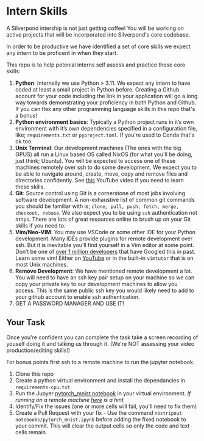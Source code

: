 # Intern Skills

A Silverpond intership is not just getting coffee! You will be working
on active projects that will be incorporated into Silverpond's core codebase.

In order to be productive we have identified a set of core skills we
expect any intern to be proficent in when they start.

This repo is to help potenial interns self assess and practice these
core skills:

  1. **Python**: Internally we use Python > 3.11. We expect any intern to have coded at least a small project in Python before. Creating a Github account for your code including the link in your application will go a long way towards demonstrating your proficiency in both Python and Github. If you can flex any other programming language skills in this repo that's a bonus!
  2. **Python environment basics**: Typically a Python project runs in it’s own environment with it’s own dependencies specified in a configuration file, like; `requirements.txt` or `pyproject.toml`. If you're used to Conda that's ok too.
  3. **Unix Terminal**: Our development machines (The ones with the big GPUS) all run a Linux based OS called NixOS (for what you'll be doing, just think; Ubuntu). You will be expected to access one of these machines remotely over ssh to do some development. We expect you to be able to navigate around, create, move, copy and remove files and directories confidently. See [this](https://www.youtube.com/watch?v=5jIIOkA0NpI&list=PLKp3X-578hN99d7bj6EU-AnGyAE6Fdc6R&index=2) YouTube video if you need to learn these skills.
  4. **Git**: Source control using Git is a cornerstone of most jobs involving software development. A non-exhaustive list of common git commands you should be familiar with is; `clone, pull, push, fetch, merge, checkout, rebase`. We also expect you to be using `ssh` authentication not `https`. There are lots of great resources online to brush up on your Git skills if you need to.
  5. **Vim/Neo-VIM**:  You may use VSCode or some other IDE for your Python development. Many IDEs provide plugins for remote development over ssh. But it is inevitable you’ll find yourself in a Vim editor at some point. Don’t be one of [over 1 million developers](https://stackoverflow.blog/2017/05/23/stack-overflow-helping-one-million-developers-exit-vim/) that have Googled this in past. Learn some vim! Either on [YouTube](https://www.youtube.com/watch?v=IiwGbcd8S7I) or in the built-in `vimtutor` that is on most Unix machines.
  6. **Remove Development**: We have mentioned remote development a lot. You will need to have an ssh key pair setup on your machine so we can copy your private key to our development machines to allow you access. This is the same public ssh key you would likely need to add to your github account to enable ssh authentication.
  7. GET A PASSWORD MANAGER AND USE IT!

## Your Task

Once you're confident you can complete the task take a screen recording of youself doing it and talking us through it. (We're NOT assessing your video production/editing skills!)

For bonus points first ssh to a remote machine to run the jupyter notebook.

  1. Clone this repo
  2. Create a python virtual environment and install the dependancies in `requirements-cpu.txt`
  3. Run the Jupyer [pytorch_mnist notebook](notebooks/pytorch_mnist.ipynb) in your virtual environment. *If running on a remote machine [here](https://benjlindsay.com/posts/running-jupyter-lab-remotely) is a hint*
  4. Identify/Fix the issues (one or more cells will fail, you'll need to fix them)
  5. Create a Pull Request with your fix
    - Use the command `nbstripout notebooks/pytorch_mnist.ipynb` before adding the fixed notebook to your commit. This will clear the output cells so only the code and text cells remain.
